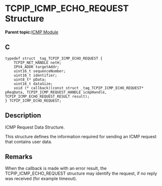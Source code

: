 # TCPIP\_ICMP\_ECHO\_REQUEST Structure

**Parent topic:**[ICMP Module](GUID-F3E078F7-6F1D-4D25-A999-F0F3E40A5971.md)

## C

```
typedef struct _tag_TCPIP_ICMP_ECHO_REQUEST {
    TCPIP_NET_HANDLE netH;
    IPV4_ADDR targetAddr;
    uint16_t sequenceNumber;
    uint16_t identifier;
    uint8_t* pData;
    uint16_t dataSize;
    void (* callback)(const struct _tag_TCPIP_ICMP_ECHO_REQUEST* pReqData, TCPIP_ICMP_REQUEST_HANDLE icmpHandle, TCPIP_ICMP_ECHO_REQUEST_RESULT result);
} TCPIP_ICMP_ECHO_REQUEST;
```

## Description

ICMP Request Data Structure.

This structure defines the information required for sending an ICMP request that contains user data.

## Remarks

When the callback is made with an error result, the TCPIP\_ICMP\_ECHO\_REQUEST structure may identify the request, if no reply was received \(for example timeout\).

